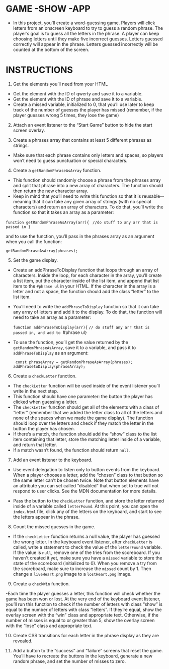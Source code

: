 # GAME -SHOW -APP

- In this project, you'll create a word-guessing game. Players will click letters from an onscreen keyboard to try to guess a random phrase. The player’s goal is to guess all the letters in the phrase. A player can keep choosing letters until they make five incorrect guesses. Letters guessed correctly will appear in the phrase. Letters guessed incorrectly will be counted at the bottom of the screen.

# INSTRUCTIONS

1. Get the elements you’ll need from your HTML

- Get the element with the ID of qwerty and save it to a variable.
- Get the element with the ID of phrase and save it to a variable.
- Create a missed variable, initialized to 0, that you’ll use later to keep track of the number of guesses the player has missed (remember, if the player guesses wrong 5 times, they lose the game)

2. Attach an event listener to the “Start Game” button to hide the start screen overlay.

3. Create a phrases array that contains at least 5 different phrases as strings.

- Make sure that each phrase contains only letters and spaces, so players won’t need to guess punctuation or special characters.

4. Create a `getRandomPhraseAsArray` function.

- This function should randomly choose a phrase from the phrases array and split that phrase into a new array of characters. The function should then return the new character array.
- Keep in mind that you’ll need to write this function so that it is reusable-- meaning that it can take any given array of strings (with no special characters) and return an array of characters. To do that, you’ll write the function so that it takes an array as a parameter:

`function getRandomPhraseAsArray(arr){`
` //do stuff to any arr that is passed in }`

and to use the function, you’ll pass in the phrases array as an argument when you call the function:

`getRandomPhraseAsArray(phrases);`

5. Set the game display.

- Create an addPhraseToDisplay function that loops through an array of characters. Inside the loop, for each character in the array, you’ll create a list item, put the character inside of the list item, and append that list item to the `#phrase ul` in your HTML. If the character in the array is a letter and not a space, the function should add the class “letter” to the list item.

- You’ll need to write the `addPhraseToDisplay` function so that it can take any array of letters and add it to the display. To do that, the function will need to take an array as a parameter:

  `function addPhraseToDisplay(arr){`
  `// do stuff any arr that is passed in, and add to `#phrase ul`}`

- To use the function, you’ll get the value returned by the `getRandomPhraseAsArray`, save it to a variable, and pass it to `addPhraseToDisplay` as an argument:

  ` const phraseArray = getRandomPhraseAsArray(phrases);`
  `addPhrasetoDisplay(phraseArray); `

6. Create a `checkLetter` function.

- The `checkLetter` function will be used inside of the event listener you’ll write in the next step.
- This function should have one parameter: the button the player has clicked when guessing a letter.
- The `checkLetter` function should get all of the
  elements with a class of “letter” (remember that we added the letter class to all of the letters and none of the spaces when we made the game display). The function should loop over the letters and check if they match the letter in the button the player has chosen.
- If there’s a match, the function should add the “show” class to the list item containing that letter, store the matching letter inside of a variable, and return that letter.
- If a match wasn’t found, the function should return `null`.

7. Add an event listener to the keyboard.

- Use event delegation to listen only to button events from the keyboard. When a player chooses a letter, add the “chosen” class to that button so the same letter can’t be chosen twice. Note that button elements have an attribute you can set called “disabled” that when set to true will not respond to user clicks. See the MDN documentation for more details.

- Pass the button to the `checkLetter` function, and store the letter returned inside of a variable called `letterFound`. At this point, you can open the `index.html` file, click any of the letters on the keyboard, and start to see the letters appear in the phrase.

8. Count the missed guesses in the game.

- If the `checkLetter` function returns a null value, the player has guessed the wrong letter. In the keyboard event listener, after `checkLetter` is called, write a statement to check the value of the `letterFound` variable. If the value is `null`, remove one of the tries from the scoreboard. If you haven't created it yet, make sure you have a `missed` variable to store the state of the scoreboard (initialized to 0). When you remove a try from the scoreboard, make sure to increase the `missed` count by 1. Then change a `liveHeart.png` image to a `lostHeart.png` image.

9. Create a `checkWin` function.

-Each time the player guesses a letter, this function will check whether the game has been won or lost. At the very end of the keyboard event listener, you’ll run this function to check if the number of letters with class “show” is equal to the number of letters with class “letters”. If they’re equal, show the overlay screen with the “win” class and appropriate text. Otherwise, if the number of misses is equal to or greater than 5, show the overlay screen with the “lose” class and appropriate text.

10. Create CSS transitions for each letter in the phrase display as they are revealed.

11. Add a button to the “success” and “failure” screens that reset the game. You’ll have to recreate the buttons in the keyboard, generate a new random phrase, and set the number of misses to zero.
